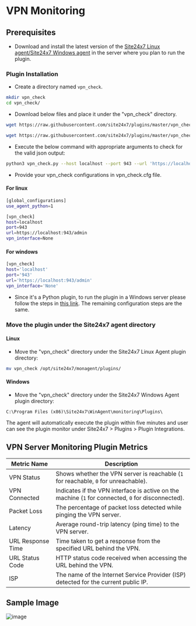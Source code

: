 # VPN Monitoring
                                                                                              
## Prerequisites

- Download and install the latest version of the [Site24x7 Linux agent/Site24x7 Windows agent](https://www.site24x7.com/app/client#/admin/inventory/add-monitor) in the server where you plan to run the plugin.

### Plugin Installation  

- Create a directory named `vpn_check`.
  
```bash
mkdir vpn_check
cd vpn_check/
```
      
- Download below files and place it under the "vpn_check" directory.

```bash
wget https://raw.githubusercontent.com/site24x7/plugins/master/vpn_check/vpn_check.py 

wget https://raw.githubusercontent.com/site24x7/plugins/master/vpn_check/vpn_check.cfg
```

- Execute the below command with appropriate arguments to check for the valid json output:

```bash
python3 vpn_check.py --host localhost --port 943 --url 'https://localhost:943/admin' --vpn_interface 'None'
```

- Provide your vpn_check configurations in vpn_check.cfg file.

#### For linux

```bash
[global_configurations]
use_agent_python=1

[vpn_check]
host=localhost
port=943
url=https://localhost:943/admin
vpn_interface=None
```

#### For windows

```bash
[vpn_check]
host='localhost'
port='943'
url='https://localhost:943/admin'
vpn_interface='None'
```

- Since it's a Python plugin, to run the plugin in a Windows server please follow the steps in [this link](https://support.site24x7.com/portal/en/kb/articles/run-python-plugin-scripts-in-windows-servers). The remaining configuration steps are the same.

### Move the plugin under the Site24x7 agent directory

#### Linux

- Move the "vpn_check" directory under the Site24x7 Linux Agent plugin directory: 

```bash
mv vpn_check /opt/site24x7/monagent/plugins/
```
		
#### Windows

- Move the "vpn_check" directory under the Site24x7 Windows Agent plugin directory:

```
C:\Program Files (x86)\Site24x7\WinAgent\monitoring\Plugins\
```
The agent will automatically execute the plugin within five minutes and user can see the plugin monitor under Site24x7 > Plugins > Plugin Integrations.

## VPN Server Monitoring Plugin Metrics

| **Metric Name**       | **Description**                                                                 |
|------------------------|---------------------------------------------------------------------------------|
| VPN Status             | Shows whether the VPN server is reachable (`1` for reachable, `0` for unreachable). |
| VPN Connected          | Indicates if the VPN interface is active on the machine (`1` for connected, `0` for disconnected). |
| Packet Loss            | The percentage of packet loss detected while pinging the VPN server.            |
| Latency                | Average round-trip latency (ping time) to the VPN server. |
| URL Response Time      | Time taken to get a response from the specified URL behind the VPN. |
| URL Status Code        | HTTP status code received when accessing the URL behind the VPN.               |
| ISP                    | The name of the Internet Service Provider (ISP) detected for the current public IP. |

## Sample Image
![image](https://github.com/user-attachments/assets/53e207bf-281a-4f9c-acfa-25b520e7ef86)

